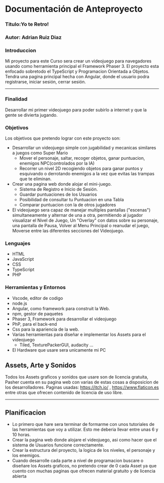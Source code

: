 # Documentación de Anteproyecto

### Titulo:Yo te Retro!
### Autor: Adrian Ruiz Diaz
### Introduccion
Mi proyecto para este Curso sera crear un videojuego para navegadores usando como herramienta principal el Framework Phaser 3. El proyecto esta enfocado sobretodo el TypeScript y Programacion Orientada a Objetos. 
Tendra una pagina principal hecha con Angular, donde el usuario podra registrarse, iniciar sesión, cerrar sesión. 
* * *
### Finalidad
Desarrollar mi primer videojuego para poder subirlo a internet y que la gente se divierta jugando.
### Objetivos
Los objetivos que pretendo lograr con este proyecto son:

+ Desarrollar un videojuego simple con jugabilidad y mecanicas similares a juegos como Super Mario
  - Mover el personaje, saltar, recoger objetos, ganar puntuacion, enemigos NPC(controlados por la IA)
  - Recorrer un nivel 2D recogiendo objetos para ganar puntos y esquivando o derrotando enemigos a la vez que evitas las trampas que te eliminan.
+ Crear una pagina web donde alojar el mini-juego.
  - Sistema de Registro e Inicio de Sesión.
  - Guardar puntuaciones de los Usuarios
  - Posibilidad de consultar tu Puntuacion en una Tabla
  - Comparar puntuacion con la de otros jugadores
+ El videojuego sera capaz de manejar multiples pantallas ("escenas") simultaneamente y alternar de una a otra, permitiendo al jugador visualizar el Nivel de Juego, Un "Overlay" con datos sobre su personaje, una pantalla de Pausa, Volver al Menu Principal o reanudar el juego, Moverse entre las diferentes secciones del Videojuego.

### Lenguajes
+ HTML
+ JavaScript
+ CSS
+ TypeScript 
+ PHP

### Herramientas y Entornos
+ Vscode, editor de codigo
+ node.js
+ Angular, como framework para construit la Web.
+ npm, gestor de paquetes
+ Phaser 3, Framework para desarrollar el videojuego
+ PhP, para el back-end
+ Css para la apariencia de la web.
+ Varias herramientas para diseñar e implementar los Assets para el videojuego
  - Tiled, TexturePackerGUI, audacity ...
+ El Hardware que usare sera unicamente mi PC
  
## Assets, Arte y Sonidos
Todos los Assets graficos y sonidos que usare son de licencia gratuita, Pasher cuenta en su pagina web con varias de estas cosas a disposicion de los desarrolladores.
Paginas usadas: https://itch.io/ , https://www.flaticon.es entre otras que ofrecen contenido de licencia de uso libre.
* * *
## Planificacion
+ Lo primero que hare sera terminar de formarme con unos tutoriales de las herramientas que voy a utilizar. 
Esto me deberia llevar entre unas 6 y 10 horas.
+ Crear la pagina web donde alojare el videojuego, asi como hacer que el sistema de Usuarios funcione correctamente.
+ Crear la estructura del proyecto, la logica de los niveles, el personaje y los enemigos.
+ Cuando desarrolle cada parte a nivel de programacion buscare o diseñare los Assets graficos, no pretendo crear de 0 cada Asset ya que cuento con muchas paginas que ofrecen material gratuito y de licencia abierta






